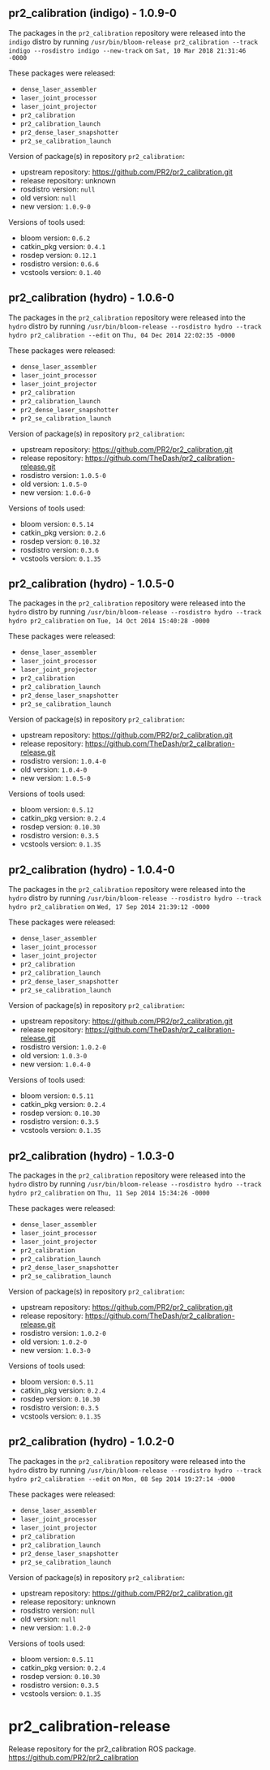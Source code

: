 ## pr2_calibration (indigo) - 1.0.9-0

The packages in the `pr2_calibration` repository were released into the `indigo` distro by running `/usr/bin/bloom-release pr2_calibration --track indigo --rosdistro indigo --new-track` on `Sat, 10 Mar 2018 21:31:46 -0000`

These packages were released:
- `dense_laser_assembler`
- `laser_joint_processor`
- `laser_joint_projector`
- `pr2_calibration`
- `pr2_calibration_launch`
- `pr2_dense_laser_snapshotter`
- `pr2_se_calibration_launch`

Version of package(s) in repository `pr2_calibration`:

- upstream repository: https://github.com/PR2/pr2_calibration.git
- release repository: unknown
- rosdistro version: `null`
- old version: `null`
- new version: `1.0.9-0`

Versions of tools used:

- bloom version: `0.6.2`
- catkin_pkg version: `0.4.1`
- rosdep version: `0.12.1`
- rosdistro version: `0.6.6`
- vcstools version: `0.1.40`


## pr2_calibration (hydro) - 1.0.6-0

The packages in the `pr2_calibration` repository were released into the `hydro` distro by running `/usr/bin/bloom-release --rosdistro hydro --track hydro pr2_calibration --edit` on `Thu, 04 Dec 2014 22:02:35 -0000`

These packages were released:
- `dense_laser_assembler`
- `laser_joint_processor`
- `laser_joint_projector`
- `pr2_calibration`
- `pr2_calibration_launch`
- `pr2_dense_laser_snapshotter`
- `pr2_se_calibration_launch`

Version of package(s) in repository `pr2_calibration`:
- upstream repository: https://github.com/PR2/pr2_calibration.git
- release repository: https://github.com/TheDash/pr2_calibration-release.git
- rosdistro version: `1.0.5-0`
- old version: `1.0.5-0`
- new version: `1.0.6-0`

Versions of tools used:
- bloom version: `0.5.14`
- catkin_pkg version: `0.2.6`
- rosdep version: `0.10.32`
- rosdistro version: `0.3.6`
- vcstools version: `0.1.35`


## pr2_calibration (hydro) - 1.0.5-0

The packages in the `pr2_calibration` repository were released into the `hydro` distro by running `/usr/bin/bloom-release --rosdistro hydro --track hydro pr2_calibration` on `Tue, 14 Oct 2014 15:40:28 -0000`

These packages were released:
- `dense_laser_assembler`
- `laser_joint_processor`
- `laser_joint_projector`
- `pr2_calibration`
- `pr2_calibration_launch`
- `pr2_dense_laser_snapshotter`
- `pr2_se_calibration_launch`

Version of package(s) in repository `pr2_calibration`:
- upstream repository: https://github.com/PR2/pr2_calibration.git
- release repository: https://github.com/TheDash/pr2_calibration-release.git
- rosdistro version: `1.0.4-0`
- old version: `1.0.4-0`
- new version: `1.0.5-0`

Versions of tools used:
- bloom version: `0.5.12`
- catkin_pkg version: `0.2.4`
- rosdep version: `0.10.30`
- rosdistro version: `0.3.5`
- vcstools version: `0.1.35`


## pr2_calibration (hydro) - 1.0.4-0

The packages in the `pr2_calibration` repository were released into the `hydro` distro by running `/usr/bin/bloom-release --rosdistro hydro --track hydro pr2_calibration` on `Wed, 17 Sep 2014 21:39:12 -0000`

These packages were released:
- `dense_laser_assembler`
- `laser_joint_processor`
- `laser_joint_projector`
- `pr2_calibration`
- `pr2_calibration_launch`
- `pr2_dense_laser_snapshotter`
- `pr2_se_calibration_launch`

Version of package(s) in repository `pr2_calibration`:
- upstream repository: https://github.com/PR2/pr2_calibration.git
- release repository: https://github.com/TheDash/pr2_calibration-release.git
- rosdistro version: `1.0.2-0`
- old version: `1.0.3-0`
- new version: `1.0.4-0`

Versions of tools used:
- bloom version: `0.5.11`
- catkin_pkg version: `0.2.4`
- rosdep version: `0.10.30`
- rosdistro version: `0.3.5`
- vcstools version: `0.1.35`


## pr2_calibration (hydro) - 1.0.3-0

The packages in the `pr2_calibration` repository were released into the `hydro` distro by running `/usr/bin/bloom-release --rosdistro hydro --track hydro pr2_calibration` on `Thu, 11 Sep 2014 15:34:26 -0000`

These packages were released:
- `dense_laser_assembler`
- `laser_joint_processor`
- `laser_joint_projector`
- `pr2_calibration`
- `pr2_calibration_launch`
- `pr2_dense_laser_snapshotter`
- `pr2_se_calibration_launch`

Version of package(s) in repository `pr2_calibration`:
- upstream repository: https://github.com/PR2/pr2_calibration.git
- release repository: https://github.com/TheDash/pr2_calibration-release.git
- rosdistro version: `1.0.2-0`
- old version: `1.0.2-0`
- new version: `1.0.3-0`

Versions of tools used:
- bloom version: `0.5.11`
- catkin_pkg version: `0.2.4`
- rosdep version: `0.10.30`
- rosdistro version: `0.3.5`
- vcstools version: `0.1.35`


## pr2_calibration (hydro) - 1.0.2-0

The packages in the `pr2_calibration` repository were released into the `hydro` distro by running `/usr/bin/bloom-release --rosdistro hydro --track hydro pr2_calibration --edit` on `Mon, 08 Sep 2014 19:27:14 -0000`

These packages were released:
- `dense_laser_assembler`
- `laser_joint_processor`
- `laser_joint_projector`
- `pr2_calibration`
- `pr2_calibration_launch`
- `pr2_dense_laser_snapshotter`
- `pr2_se_calibration_launch`

Version of package(s) in repository `pr2_calibration`:
- upstream repository: https://github.com/PR2/pr2_calibration.git
- release repository: unknown
- rosdistro version: `null`
- old version: `null`
- new version: `1.0.2-0`

Versions of tools used:
- bloom version: `0.5.11`
- catkin_pkg version: `0.2.4`
- rosdep version: `0.10.30`
- rosdistro version: `0.3.5`
- vcstools version: `0.1.35`


pr2_calibration-release
=======================

Release repository for the pr2_calibration ROS package. https://github.com/PR2/pr2_calibration
